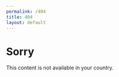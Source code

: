 ```yaml
---
permalink: /404
title: 404
layout: default
---
```

# Sorry
This content is not available in your country.
